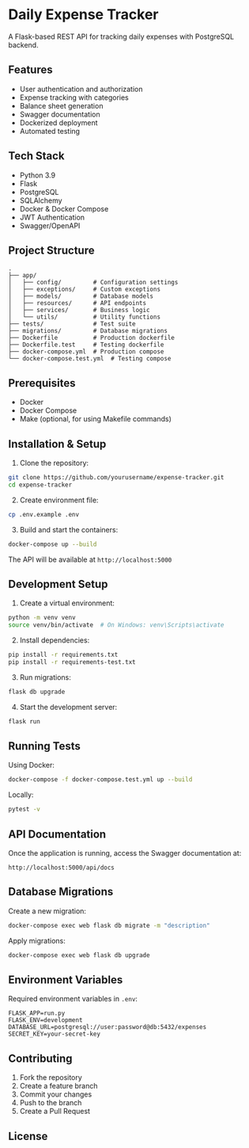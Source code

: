 # Daily Expense Tracker

A Flask-based REST API for tracking daily expenses with PostgreSQL backend.

## Features

- User authentication and authorization
- Expense tracking with categories
- Balance sheet generation
- Swagger documentation
- Dockerized deployment
- Automated testing

## Tech Stack

- Python 3.9
- Flask
- PostgreSQL
- SQLAlchemy
- Docker & Docker Compose
- JWT Authentication
- Swagger/OpenAPI

## Project Structure

```
.
├── app/
│   ├── config/         # Configuration settings
│   ├── exceptions/     # Custom exceptions
│   ├── models/         # Database models
│   ├── resources/      # API endpoints
│   ├── services/       # Business logic
│   └── utils/          # Utility functions
├── tests/              # Test suite
├── migrations/         # Database migrations
├── Dockerfile          # Production dockerfile
├── Dockerfile.test     # Testing dockerfile
├── docker-compose.yml  # Production compose
└── docker-compose.test.yml  # Testing compose
```

## Prerequisites

- Docker
- Docker Compose
- Make (optional, for using Makefile commands)

## Installation & Setup

1. Clone the repository:
```bash
git clone https://github.com/yourusername/expense-tracker.git
cd expense-tracker
```

2. Create environment file:
```bash
cp .env.example .env
```

3. Build and start the containers:
```bash
docker-compose up --build
```

The API will be available at `http://localhost:5000`

## Development Setup

1. Create a virtual environment:
```bash
python -m venv venv
source venv/bin/activate  # On Windows: venv\Scripts\activate
```

2. Install dependencies:
```bash
pip install -r requirements.txt
pip install -r requirements-test.txt
```

3. Run migrations:
```bash
flask db upgrade
```

4. Start the development server:
```bash
flask run
```

## Running Tests

Using Docker:
```bash
docker-compose -f docker-compose.test.yml up --build
```

Locally:
```bash
pytest -v
```

## API Documentation

Once the application is running, access the Swagger documentation at:
```
http://localhost:5000/api/docs
```

## Database Migrations

Create a new migration:
```bash
docker-compose exec web flask db migrate -m "description"
```

Apply migrations:
```bash
docker-compose exec web flask db upgrade
```

## Environment Variables

Required environment variables in `.env`:

```
FLASK_APP=run.py
FLASK_ENV=development
DATABASE_URL=postgresql://user:password@db:5432/expenses
SECRET_KEY=your-secret-key
```

## Contributing

1. Fork the repository
2. Create a feature branch
3. Commit your changes
4. Push to the branch
5. Create a Pull Request

## License

